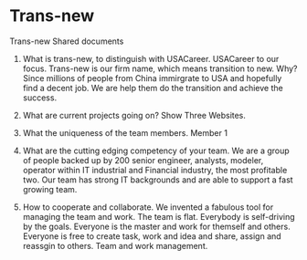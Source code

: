 Trans-new
=========

Trans-new Shared documents

1. What is trans-new, to distinguish with USACareer.
USACareer to our focus. Trans-new is our firm name, which means transition to new.
Why? Since millions of people from China immirgrate to USA and hopefully find a decent job. We are help them do the transition and achieve the success.

2. What are current projects going on?
Show Three Websites.

3. What the uniqueness of the team members.
Member 1

4. What are the cutting edging competency of your team.
We are a group of people backed up by 200 senior engineer, analysts, modeler, operator within IT industrial and Financial industry, the most profitable two.
Our team has strong IT backgrounds and are able to support a fast growing team.

5. How to cooperate and collaborate. 
We invented a fabulous tool for managing the team and work.
The team is flat. Everybody is self-driving by the goals. Everyone is the master and work for themself and others.
Everyone is free to create task, work and idea and share, assign and reassgin to others.
Team and work management.

